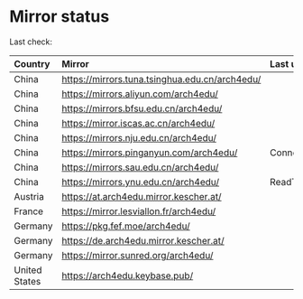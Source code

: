 <script src="./time.js"></script>
# Mirror status
Last check: <script type="text/javascript">localize(1673919560.426847);</script>

|Country|Mirror|Last update|
|:------|:-----|:----------|
|China|https://mirrors.tuna.tsinghua.edu.cn/arch4edu/|<script type="text/javascript">localize(1673894040);</script>|
|China|https://mirrors.aliyun.com/arch4edu/|<script type="text/javascript">localize(1673850842);</script>|
|China|https://mirrors.bfsu.edu.cn/arch4edu/|<script type="text/javascript">localize(1673894040);</script>|
|China|https://mirror.iscas.ac.cn/arch4edu/|<script type="text/javascript">localize(1673894040);</script>|
|China|https://mirrors.nju.edu.cn/arch4edu/|<script type="text/javascript">localize(1673850842);</script>|
|China|https://mirrors.pinganyun.com/arch4edu/|ConnectionError|
|China|https://mirrors.sau.edu.cn/arch4edu/|<script type="text/javascript">localize(1673850842);</script>|
|China|https://mirrors.ynu.edu.cn/arch4edu/|ReadTimeout|
|Austria|https://at.arch4edu.mirror.kescher.at/|<script type="text/javascript">localize(1673894040);</script>|
|France|https://mirror.lesviallon.fr/arch4edu/|<script type="text/javascript">localize(1673894040);</script>|
|Germany|https://pkg.fef.moe/arch4edu/|<script type="text/javascript">localize(1673894040);</script>|
|Germany|https://de.arch4edu.mirror.kescher.at/|<script type="text/javascript">localize(1673894040);</script>|
|Germany|https://mirror.sunred.org/arch4edu/|<script type="text/javascript">localize(1673894040);</script>|
|United States|https://arch4edu.keybase.pub/|<script type="text/javascript">localize(1673850842);</script>|

<script src="./tablefilter/tablefilter.js"></script>
<script src="./table.js"></script>